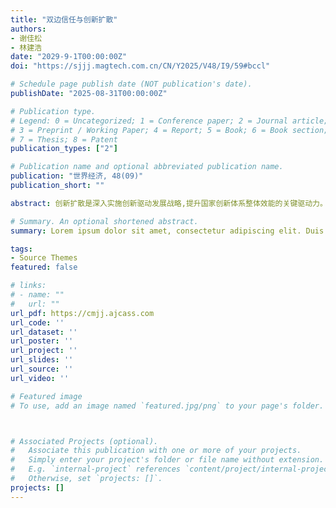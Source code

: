 ```yaml
---
title: "双边信任与创新扩散"
authors:
- 谢佳松
- 林建浩
date: "2029-9-1T00:00:00Z"
doi: "https://sjjj.magtech.com.cn/CN/Y2025/V48/I9/59#bccl"

# Schedule page publish date (NOT publication's date).
publishDate: "2025-08-31T00:00:00Z"

# Publication type.
# Legend: 0 = Uncategorized; 1 = Conference paper; 2 = Journal article;
# 3 = Preprint / Working Paper; 4 = Report; 5 = Book; 6 = Book section;
# 7 = Thesis; 8 = Patent
publication_types: ["2"]

# Publication name and optional abbreviated publication name.
publication: "世界经济, 48(09)"
publication_short: ""

abstract: 创新扩散是深入实施创新驱动发展战略,提升国家创新体系整体效能的关键驱动力。为探究中国区域间创新扩散的深层逻辑,本文从非正式制度角度出发,基于中国专利引用大数据,结合工具变量法系统分析双边信任对创新扩散的影响模式及作用机制。研究发现,省际双边信任每增加一个单位,区域间发明专利引用比例平均提高1.24%。以技术合作与技术贸易度量区域创新扩散时,结论依然稳健。机制分析表明,信任水平提升既能推动区域间的资金流动与商品贸易,也能促进劳动力尤其是高技能劳动力的跨区域流动。本文从非正式制度视角揭示了双边信任在创新扩散中的关键作用,为畅通国内大循环、优化创新资源布局及提升国家整体创新能力提供了重要依据与有益启示。

# Summary. An optional shortened abstract.
summary: Lorem ipsum dolor sit amet, consectetur adipiscing elit. Duis posuere tellus ac convallis placerat. Proin tincidunt magna sed ex sollicitudin condimentum.

tags:
- Source Themes
featured: false

# links:
# - name: ""
#   url: ""
url_pdf: https://cmjj.ajcass.com
url_code: ''
url_dataset: ''
url_poster: ''
url_project: ''
url_slides: ''
url_source: ''
url_video: ''

# Featured image
# To use, add an image named `featured.jpg/png` to your page's folder. 



# Associated Projects (optional).
#   Associate this publication with one or more of your projects.
#   Simply enter your project's folder or file name without extension.
#   E.g. `internal-project` references `content/project/internal-project/index.md`.
#   Otherwise, set `projects: []`.
projects: []
---
```



